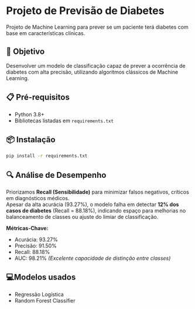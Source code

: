 # Projeto de Previsão de Diabetes

Projeto de Machine Learning para prever se um paciente terá diabetes com base em características clínicas.

## 🎯 Objetivo
Desenvolver um modelo de classificação capaz de prever a ocorrência de diabetes com alta precisão, utilizando algoritmos clássicos de Machine Learning.

## 📋 Pré-requisitos
- Python 3.8+
- Bibliotecas listadas em `requirements.txt`

## 📦 Instalação
```bash
pip install -r requirements.txt
```

## 🔍 Análise de Desempenho
Priorizamos **Recall (Sensibilidade)** para minimizar falsos negativos, críticos em diagnósticos médicos.  
Apesar da alta acurácia (93.27%), o modelo falha em detectar **12% dos casos de diabetes** (Recall = 88.18%), indicando espaço para melhorias no balanceamento de classes ou ajuste do limiar de classificação.

**Métricas-Chave:**
- Acurácia: 93.27%  
- Precisão: 91.50%  
- Recall: 88.18%  
- AUC: 98.21% *(Excelente capacidade de distinção entre classes)*

## 💻Modelos usados
- Regressão Logística 
- Random Forest Classifier
